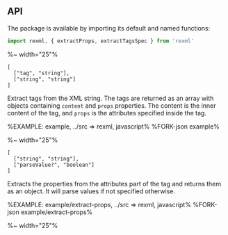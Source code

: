 ## API

The package is available by importing its default and named functions:

```js
import rexml, { extractProps, extractTagsSpec } from 'rexml'
```

%~ width="25"%

```### rexml => {content, props}[]
[
  ["tag", "string"],
  ["string", "string"]
]
```

Extract tags from the XML string. The tags are returned as an array with objects containing `content` and `props` properties. The content is the inner content of the tag, and `props` is the attributes specified inside the tag.

%EXAMPLE: example, ../src => rexml, javascript%
%FORK-json example%

%~ width="25"%

```### extractProps => Object<string,(boolean|string|number)>
[
  ["string", "string"],
  ["parseValue?", "boolean"]
]
```

Extracts the properties from the attributes part of the tag and returns them as an object. It will parse values if not specified otherwise.

%EXAMPLE: example/extract-props, ../src => rexml, javascript%
%FORK-json example/extract-props%

%~ width="25"%
